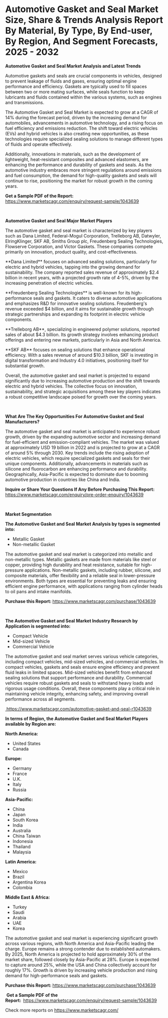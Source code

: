 <p><h1>Automotive Gasket and Seal Market Size, Share & Trends Analysis Report By Material, By Type, By End-user, By Region, And Segment Forecasts, 2025 - 2032</h1></p><p><strong>Automotive Gasket and Seal Market Analysis and Latest Trends</strong></p>
<p><p>Automotive gaskets and seals are crucial components in vehicles, designed to prevent leakage of fluids and gases, ensuring optimal engine performance and efficiency. Gaskets are typically used to fill spaces between two or more mating surfaces, while seals function to keep lubricants and fluids contained within the various systems, such as engines and transmissions.</p><p>The Automotive Gasket and Seal Market is expected to grow at a CAGR of 14% during the forecast period, driven by the increasing demand for automobiles, advancements in automotive technology, and a rising focus on fuel efficiency and emissions reduction. The shift toward electric vehicles (EVs) and hybrid vehicles is also creating new opportunities, as these technologies require specialized sealing solutions to manage different types of fluids and operate effectively. </p><p>Additionally, innovations in materials, such as the development of lightweight, heat-resistant composites and advanced elastomers, are enhancing the performance and durability of gaskets and seals. As the automotive industry embraces more stringent regulations around emissions and fuel consumption, the demand for high-quality gaskets and seals will continue to rise, positioning the market for robust growth in the coming years.</p></p>
<p><strong>Get a Sample PDF of the Report:&nbsp;</strong> <a href="https://www.marketscagr.com/enquiry/request-sample/1043639?utm_campaign=1879&utm_medium=2&utm_source=Github&utm_content=ia&utm_term=24032025&utm_id=automotive-gasket-and-seal">https://www.marketscagr.com/enquiry/request-sample/1043639</a></p>
<p>&nbsp;</p>
<p><strong>Automotive Gasket and Seal Major Market Players</strong></p>
<p><p>The automotive gasket and seal market is characterized by key players such as Dana Limited, Federal-Mogul Corporation, Trelleborg AB, Datwyler, ElringKlinger, SKF AB, Smiths Group plc, Freudenberg Sealing Technologies, Flowserve Corporation, and Victor Gaskets. These companies compete primarily on innovation, product quality, and cost-effectiveness.</p><p>**Dana Limited** focuses on advanced sealing solutions, particularly for electric and hybrid vehicles, tapping into the growing demand for sustainability. The company reported sales revenue of approximately $2.4 billion in recent years, with a projected growth rate of 4-5%, driven by the increasing penetration of electric vehicles.</p><p>**Freudenberg Sealing Technologies** is well-known for its high-performance seals and gaskets. It caters to diverse automotive applications and emphasizes R&D for innovative sealing solutions. Freudenberg's revenue exceeded $4 billion, and it aims for sustainable growth through strategic partnerships and expanding its footprint in electric vehicle components.</p><p>**Trelleborg AB**, specializing in engineered polymer solutions, reported sales of about $4.3 billion. Its growth strategy involves enhancing product offerings and entering new markets, particularly in Asia and North America.</p><p>**SKF AB** focuses on sealing solutions that enhance operational efficiency. With a sales revenue of around $10.3 billion, SKF is investing in digital transformation and Industry 4.0 initiatives, positioning itself for substantial growth.</p><p>Overall, the automotive gasket and seal market is projected to expand significantly due to increasing automotive production and the shift towards electric and hybrid vehicles. The collective focus on innovation, sustainability, and strategic acquisitions among these key players indicates a robust competitive landscape poised for growth over the coming years.</p></p>
<p>&nbsp;</p>
<p><strong>What Are The Key Opportunities For Automotive Gasket and Seal Manufacturers?</strong></p>
<p><p>The automotive gasket and seal market is anticipated to experience robust growth, driven by the expanding automotive sector and increasing demand for fuel-efficient and emission-compliant vehicles. The market was valued at approximately USD 19 billion in 2022 and is projected to grow at a CAGR of around 5% through 2030. Key trends include the rising adoption of electric vehicles, which require specialized gaskets and seals for their unique components. Additionally, advancements in materials such as silicone and fluorocarbon are enhancing performance and durability. Geographically, Asia-Pacific is expected to dominate due to booming automotive production in countries like China and India.</p></p>
<p><strong>Inquire or Share Your Questions If Any Before Purchasing This Report:</strong> <a href="https://www.marketscagr.com/enquiry/pre-order-enquiry/1043639?utm_campaign=1879&utm_medium=2&utm_source=Github&utm_content=ia&utm_term=24032025&utm_id=automotive-gasket-and-seal">https://www.marketscagr.com/enquiry/pre-order-enquiry/1043639</a></p>
<p>&nbsp;</p>
<p><strong>Market Segmentation</strong></p>
<p><strong>The Automotive Gasket and Seal Market Analysis by types is segmented into:</strong></p>
<p><ul><li>Metallic Gasket</li><li>Non-metallic Gasket</li></ul></p>
<p><p>The automotive gasket and seal market is categorized into metallic and non-metallic types. Metallic gaskets are made from materials like steel or copper, providing high durability and heat resistance, suitable for high-pressure applications. Non-metallic gaskets, including rubber, silicone, and composite materials, offer flexibility and a reliable seal in lower-pressure environments. Both types are essential for preventing leaks and ensuring efficient engine performance, with applications ranging from cylinder heads to oil pans and intake manifolds.</p></p>
<p><strong>Purchase this Report:&nbsp;</strong><a href="https://www.marketscagr.com/purchase/1043639?utm_campaign=1879&utm_medium=2&utm_source=Github&utm_content=ia&utm_term=24032025&utm_id=automotive-gasket-and-seal">https://www.marketscagr.com/purchase/1043639</a></p>
<p>&nbsp;</p>
<p><strong>The Automotive Gasket and Seal Market Industry Research by Application is segmented into:</strong></p>
<p><ul><li>Compact Vehicle</li><li>Mid-sized Vehicle</li><li>Commercial Vehicle</li></ul></p>
<p><p>The automotive gasket and seal market serves various vehicle categories, including compact vehicles, mid-sized vehicles, and commercial vehicles. In compact vehicles, gaskets and seals ensure engine efficiency and prevent fluid leaks in limited spaces. Mid-sized vehicles benefit from enhanced sealing solutions that support performance and durability. Commercial vehicles require robust gaskets and seals to withstand heavy loads and rigorous usage conditions. Overall, these components play a critical role in maintaining vehicle integrity, enhancing safety, and improving overall performance across all segments.</p></p>
<p><a href="https://www.marketscagr.com/automotive-gasket-and-seal-r1043639?utm_campaign=1879&utm_medium=2&utm_source=Github&utm_content=ia&utm_term=24032025&utm_id=automotive-gasket-and-seal">&nbsp;https://www.marketscagr.com/automotive-gasket-and-seal-r1043639</a></p>
<p><strong>In terms of Region, the Automotive Gasket and Seal Market Players available by Region are:</strong></p>
<p>
    <p> <strong> North America: </strong>
        <ul>
            <li>United States</li>
            <li>Canada</li>
        </ul>
        </p> 
    <p> <strong> Europe: </strong>
        <ul>
            <li>Germany</li>
            <li>France</li>
            <li>U.K.</li>
            <li>Italy</li>
            <li>Russia</li>
        </ul>
        </p> 
    <p> <strong> Asia-Pacific: </strong>
        <ul>
            <li>China</li>
            <li>Japan</li>
            <li>South Korea</li>
            <li>India</li>
            <li>Australia</li>
            <li>China Taiwan</li>
            <li>Indonesia</li>
            <li>Thailand</li>
            <li>Malaysia</li>
        </ul>
        </p> 
    <p> <strong> Latin America: </strong>
        <ul>
            <li>Mexico</li>
            <li>Brazil</li>
            <li>Argentina Korea</li>
            <li>Colombia</li>
        </ul>
        </p> 
    <p> <strong> Middle East & Africa: </strong>
        <ul>
            <li>Turkey</li>
            <li>Saudi</li>
            <li>Arabia</li>
            <li>UAE</li>
            <li>Korea</li>
        </ul>
    </p>
    </p>
<p><p>The automotive gasket and seal market is experiencing significant growth across various regions, with North America and Asia-Pacific leading the charge. Europe remains a strong contender due to established automakers. By 2025, North America is projected to hold approximately 30% of the market share, followed closely by Asia-Pacific at 28%. Europe is expected to capture around 25%, while the USA and China collectively account for roughly 17%. Growth is driven by increasing vehicle production and rising demand for high-performance seals and gaskets.</p></p>
<p><strong>Purchase this Report: </strong><a href="https://www.marketscagr.com/purchase/1043639?utm_campaign=1879&utm_medium=2&utm_source=Github&utm_content=ia&utm_term=24032025&utm_id=automotive-gasket-and-seal">https://www.marketscagr.com/purchase/1043639</a></p>
<p>&nbsp;<strong>Get a Sample PDF of the Report:&nbsp;&nbsp;</strong><a href="https://www.marketscagr.com/enquiry/request-sample/1043639?utm_campaign=1879&utm_medium=2&utm_source=Github&utm_content=ia&utm_term=24032025&utm_id=automotive-gasket-and-seal">https://www.marketscagr.com/enquiry/request-sample/1043639</a></p>
<p><strong></strong></p>
<p>Check more reports on <a href="https://www.marketscagr.com/?utm_campaign=1879&utm_medium=2&utm_source=Github&utm_content=ia&utm_term=24032025&utm_id=automotive-gasket-and-seal">https://www.marketscagr.com/</a></p>